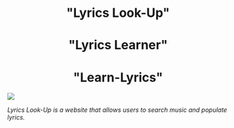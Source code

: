 # <div align="center">"Lyrics Look-Up"</div>

# <div align="center">"Lyrics Learner"</div>

# <div align="center">"Learn-Lyrics"</div>


![](/images/image1.png)

*<div align="left">Lyrics Look-Up is a website that allows users to search music and populate lyrics.</div>*


